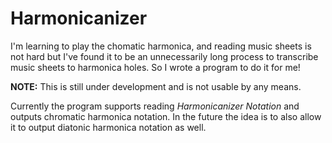 # Harmonicanizer

I'm learning to play the chomatic harmonica, and reading music sheets is not
hard but I've found it to be an unnecessarily long process to transcribe music
sheets to harmonica holes. So I wrote a program to do it for me!

**NOTE:** This is still under development and is not usable by any means.

<!-- TODO add specification -->

Currently the program supports reading _Harmonicanizer Notation_ and outputs
chromatic harmonica notation. In the future the idea is to also allow it to
output diatonic harmonica notation as well.
